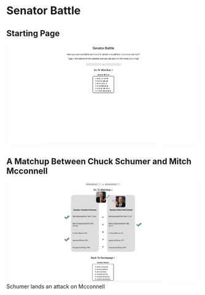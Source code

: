 # Senator Battle

## Starting Page
![WelcomePage](screenshots/WelcomePage.png)

## A Matchup Between Chuck Schumer and Mitch Mcconnell
![MatchupPage](screenshots/AttackPage.png)
Schumer lands an attack on Mcconnell
